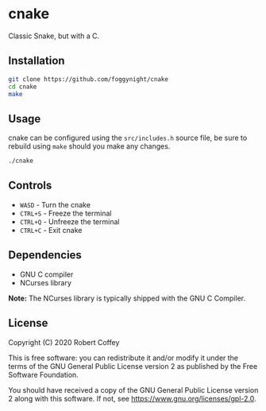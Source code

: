 # cnake

Classic Snake, but with a C.

## Installation

```bash
git clone https://github.com/foggynight/cnake
cd cnake
make
```

## Usage

cnake can be configured using the `src/includes.h` source file, be sure to
rebuild using `make` should you make any changes.

```bash
./cnake
```

## Controls

- `WASD` - Turn the cnake
- `CTRL+S` - Freeze the terminal
- `CTRL+Q` - Unfreeze the terminal
- `CTRL+C` - Exit cnake

## Dependencies

- GNU C compiler
- NCurses library

**Note:** The NCurses library is typically shipped with the GNU C Compiler.

## License

Copyright (C) 2020 Robert Coffey

This is free software: you can redistribute it and/or modify it under the terms
of the GNU General Public License version 2 as published by the Free Software
Foundation.

You should have received a copy of the GNU General Public License version 2
along with this software. If not, see <https://www.gnu.org/licenses/gpl-2.0>.
